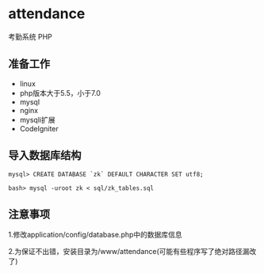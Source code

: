# attendance

考勤系统 PHP

## 准备工作
- linux
- php版本大于5.5，小于7.0
- mysql
- nginx
- mysqli扩展
- CodeIgniter

## 导入数据库结构
```
mysql> CREATE DATABASE `zk` DEFAULT CHARACTER SET utf8;

bash> mysql -uroot zk < sql/zk_tables.sql
```

## 注意事项
1.修改application/config/database.php中的数据库信息

2.为保证不出错，安装目录为/www/attendance(可能有些程序写了绝对路径漏改了)
